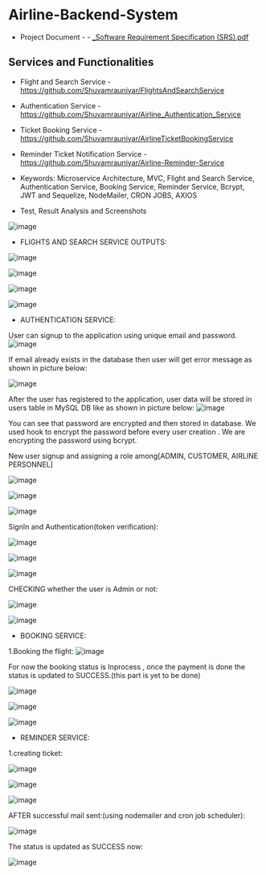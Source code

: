 # Airline-Backend-System
- Project Document - - [_Software Requirement Specification (SRS).pdf](https://github.com/Shuvamrauniyar/Airline-Backend-System/files/11023100/_Software.Requirement.Specification.SRS.pdf)
## Services and Functionalities 
- Flight and Search Service  - https://github.com/Shuvamrauniyar/FlightsAndSearchService
- Authentication Service - https://github.com/Shuvamrauniyar/Airline_Authentication_Service
- Ticket Booking Service - https://github.com/Shuvamrauniyar/AirlineTicketBookingService 
- Reminder Ticket Notification Service - https://github.com/Shuvamrauniyar/Airline-Reminder-Service

- Keywords: 
Microservice Architecture, MVC, Flight and Search Service, Authentication Service, Booking Service, Reminder Service, Bcrypt, JWT and Sequelize, NodeMailer, CRON JOBS, AXIOS

- Test, Result Analysis and Screenshots 

![image](https://user-images.githubusercontent.com/96899142/236890506-ecfdb07f-1984-4b53-b19a-d5d3a6becd82.png)

- FLIGHTS AND SEARCH SERVICE OUTPUTS:

![image](https://user-images.githubusercontent.com/96899142/236890638-b022c285-307d-4755-a3e3-0f78942bf0f0.png)

![image](https://user-images.githubusercontent.com/96899142/236890648-691e569f-865d-4347-a99f-84da458a8b91.png)

![image](https://user-images.githubusercontent.com/96899142/236890667-7405d6ad-7801-474c-adcd-6f275cb5119f.png)

![image](https://user-images.githubusercontent.com/96899142/236890721-1452cd1f-939e-422a-bba4-352b8932a08a.png)


- AUTHENTICATION SERVICE:

User can signup to the application using unique email and password.
![image](https://user-images.githubusercontent.com/96899142/236890774-62163114-03dd-416a-be59-4bfcf25ff142.png)


If email already exists in the database then user will get error message as shown in picture below:
 
![image](https://user-images.githubusercontent.com/96899142/236890856-1f68cf2a-44cd-4992-a300-49856507dd12.png)


After the user has registered to the application, user data will be stored in users table in MySQL DB like as shown in picture below:
![image](https://user-images.githubusercontent.com/96899142/236890906-408bed8f-eaca-4b42-9d44-a6ecb4201e6b.png)



You can see that password are encrypted and then stored in database. We used hook to encrypt the password before every user creation . We are encrypting the password using bcrypt.

New user signup and assigning a role among[ADMIN, CUSTOMER, AIRLINE PERSONNEL]

![image](https://user-images.githubusercontent.com/96899142/236890966-fd500eb7-945d-4800-8064-5bde56ca6ed8.png)

![image](https://user-images.githubusercontent.com/96899142/236890991-adb05a6f-0bb5-4625-97cd-9ed03d9c1dac.png)

![image](https://user-images.githubusercontent.com/96899142/236891000-b5962620-c92d-42ce-bec3-bfdfc9c9277b.png)


SignIn and Authentication(token verification):

![image](https://user-images.githubusercontent.com/96899142/236891052-a8ac0a6d-dc58-4fb3-bf6f-d67b618e4521.png)

![image](https://user-images.githubusercontent.com/96899142/236891078-320c783f-93ac-4cd4-9dd2-0a82584cf0fb.png)

![image](https://user-images.githubusercontent.com/96899142/236891104-3a36f8b0-2773-4028-9e22-9d78e02a6767.png)



CHECKING whether the user is Admin or not:

![image](https://user-images.githubusercontent.com/96899142/236891163-3a80e677-e986-43e6-9ef0-1c26accc10df.png)

![image](https://user-images.githubusercontent.com/96899142/236891189-7160065e-b40a-40c7-9c92-011f9ccbfb4e.png)



- BOOKING SERVICE:

1.Booking the flight:
![image](https://user-images.githubusercontent.com/96899142/236891292-601d3ac5-3d17-4b5b-9da2-ffdb6cf988b8.png)


For now the booking status is Inprocess , once the payment is done the status is updated to SUCCESS.(this part is yet to be done)

![image](https://user-images.githubusercontent.com/96899142/236891273-a5dfe49d-7816-4eb5-95a0-c9667aadf418.png)

![image](https://user-images.githubusercontent.com/96899142/236891331-fc273dd8-79af-40ad-85e7-cc7ac4b014d3.png)

![image](https://user-images.githubusercontent.com/96899142/236891398-7db1d571-3fde-4ab6-b693-4195f162a3ab.png)


- REMINDER SERVICE:

1.creating ticket:

![image](https://user-images.githubusercontent.com/96899142/236891442-88f8b94e-abe6-4484-8369-cd5d3e31f8a0.png)

![image](https://user-images.githubusercontent.com/96899142/236891522-88b19a0b-e3df-4769-b3e1-945ba6020e55.png)


![image](https://user-images.githubusercontent.com/96899142/236891563-9c12f2fb-66d7-48be-89d3-e1a696daa15a.png)


AFTER successful mail sent:(using nodemailer and cron job scheduler):

![image](https://user-images.githubusercontent.com/96899142/236891596-67a33f20-c59d-46a5-8420-b22fe03d58dd.png)


The status is updated as SUCCESS now:

![image](https://user-images.githubusercontent.com/96899142/236891649-788fe8ca-fe4f-487a-b36b-d4d17a249ea3.png)



